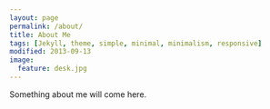 ```yaml
---
layout: page
permalink: /about/
title: About Me
tags: [Jekyll, theme, simple, minimal, minimalism, responsive]
modified: 2013-09-13
image:
  feature: desk.jpg
---
```


Something about me will come here.